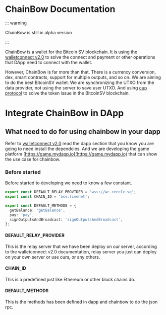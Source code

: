 # ChainBow Documentation

::: warning

ChainBow is still in alpha version

:::

ChainBow is a wallet for the Bitcoin SV blockchain. It is using the [walletconnect v2.0](https://docs.walletconnect.org/v/2.0/) to solve the connect and payment or other operations that DApp need to connect with the wallet.

However, ChainBow is far more than that. There is a currency conversion, dex, smart contracts, support for multiple outputs, and so on. We are aiming to do the best BitcoinSV wallet. We are synchronizing the UTXO from the data provider, not using the server to save user UTXO. And using [cup protocol](https://cup.network) to solve the token issue in the BitcoinSV blockchain.

# Integrate ChainBow in DApp

## What need to do for using chainbow in your dapp

Refer to [walletconnect v2.0](https://docs.walletconnect.org/v/2.0/) read the dapp section that you know you are going to need install the dependcies. And we are developing the game platform [https://game.mydapp.io](https://game.mydapp.io) that can show the use case for chainbow.

### Before started

Before started to developing we need to know a few constant.

``` typescript
export const DEFAULT_RELAY_PROVIDER = 'wss://wc.cercle.sg';
export const CHAIN_ID = 'bsv:livenet';

export const DEFAULT_METHODS = {
  getBalance: 'getBalance',
  pay: 'pay',
  signOutputsAndBroadcast: 'signOutputsAndBroadcast',
};
```

#### DEFAULT_RELAY_PROVIDER

This is the relay server that we have been deploy on our server, according to the walletconnect v2.0 documentation, relay server you just can deploy on your own server or use ours, or any others.

#### CHAIN_ID

This is a predefined just like Ethereum or other block chains do.

#### DEFAULT_METHODS

This is the methods has been defined in dapp and chainbow to do the json rpc.
